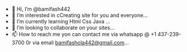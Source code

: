- 👋 Hi, I’m @bamifash442
- 👀 I’m interested in cCreating site for you and everyone...
- 🌱 I’m currently learning Html  Css Java ...
- 💞️ I’m looking to collaborate on your sites...
- 📫 How to reach me yon can contact me via whatsapp @ +1 437-239-3700  0r via emali bamifashola442@gmail.com...

<!---
bamifash442/bamifash442 is a ✨ special ✨ repository because its `README.md` (this file) appears on your GitHub profile.
You can click the Preview link to take a look at your changes.
--->
